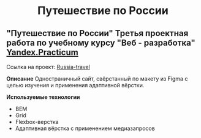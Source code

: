 <h1 align="center"> Путешествие по России
</h1>

## "Путешествие по России" Третья проектная работа по учебному курсу "Веб - разработка" [Yandex.Practicum](https://praktikum.yandex.ru "Яндекс Практикум")

Ссылка на проект: 
  [Russia-travel](https://alexleibch.github.io/russian-travel/)

**Описание**
Одностраничный сайт, свёрстанный по макету из Figma с целью изучения и применения адаптивной вёрстки.


**Используемые технологии**
- BEM
- Grid
- Flexbox-верстка
- Адаптивная вёрстка с применением медиазапросов
